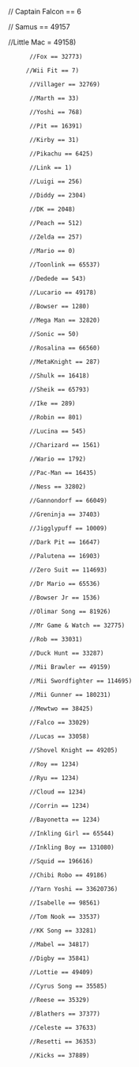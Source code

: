 

// Captain Falcon == 6

// Samus == 49157

 //Little Mac = 49158)      
            

          //Fox == 32773)      
            
         //Wii Fit == 7)      
            
          //Villager == 32769)      
            
          //Marth == 33)      
    
          //Yoshi == 768)      
    
          //Pit == 16391)      
    
          //Kirby == 31)      
    
          //Pikachu == 6425)      
    
          //Link == 1)      
    
          //Luigi == 256)      
    
          //Diddy == 2304)      
    
          //DK == 2048)      
    
          //Peach == 512)      
    
          //Zelda == 257)      
    
          //Mario == 0)      
    
          //Toonlink == 65537)      
    
          //Dedede == 543)      
    
          //Lucario == 49178)      
    
          //Bowser == 1280)      
    
          //Mega Man == 32820)      
    
          //Sonic == 50)      
    
          //Rosalina == 66560)      
    
          //MetaKnight == 287)      
    
          //Shulk == 16418)      
    
          //Sheik == 65793)      
    
          //Ike == 289)      
    
          //Robin == 801)      
    
          //Lucina == 545)      
    
          //Charizard == 1561)      
    
          //Wario == 1792)      
    
          //Pac-Man == 16435)      
    
          //Ness == 32802)      
    
          //Gannondorf == 66049)      
    
          //Greninja == 37403)      
    
          //Jigglypuff == 10009)      
    
          //Dark Pit == 16647)      
    
          //Palutena == 16903)      
    
          //Zero Suit == 114693)      
    
          //Dr Mario == 65536)      
          
          //Bowser Jr == 1536)      
    
          //Olimar Song == 81926)      
    
          //Mr Game & Watch == 32775)      
    
          //Rob == 33031)      
    
          //Duck Hunt == 33287)      
    
          //Mii Brawler == 49159)      
    
          //Mii Swordfighter == 114695)      
    
          //Mii Gunner == 180231)      
    
          //Mewtwo == 38425)      
    
          //Falco == 33029)      
    
          //Lucas == 33058)      
    
          //Shovel Knight == 49205)      
    
          //Roy == 1234)      
    
          //Ryu == 1234)      
    
          //Cloud == 1234)      
    
          //Corrin == 1234)      
    
          //Bayonetta == 1234)      
    
          //Inkling Girl == 65544)      
    
          //Inkling Boy == 131080)      
    
          //Squid == 196616)      
    
          //Chibi Robo == 49186)      
    
          //Yarn Yoshi == 33620736)      
    
          //Isabelle == 98561)      
    
          //Tom Nook == 33537)      
    
          //KK Song == 33281)      
    
          //Mabel == 34817)      
    
          //Digby == 35841)      
    
          //Lottie == 49409)      
    
          //Cyrus Song == 35585)      
    
          //Reese == 35329)      
    
          //Blathers == 37377)      
    
          //Celeste == 37633)      
    
          //Resetti == 36353)      
    
          //Kicks == 37889)     